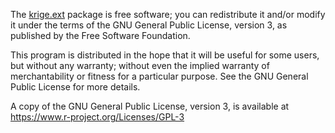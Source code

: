 The [krige.ext](https://github.com/lbaole17/krige.ext) package is free software; you can redistribute it and/or modify it under the terms of the GNU General Public License, version 3, as published by the Free Software Foundation.

This program is distributed in the hope that it will be useful for some users, but without any warranty; without even the implied warranty of merchantability or fitness for a particular purpose.  See the GNU General Public License for more details.

A copy of the GNU General Public License, version 3, is available at <https://www.r-project.org/Licenses/GPL-3>
